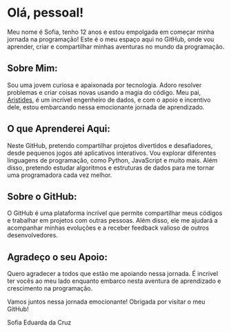 
# Olá, pessoal!

Meu nome é Sofia, tenho 12 anos e estou empolgada em começar minha jornada na programação! Este é o meu espaço aqui no GitHub, onde vou aprender, criar e compartilhar minhas aventuras no mundo da programação.

## Sobre Mim:
Sou uma jovem curiosa e apaixonada por tecnologia. Adoro resolver problemas e criar coisas novas usando a magia do código. Meu pai, [Aristides](https://github.com/AriHenrique), é um incrível engenheiro de dados, e com o apoio e incentivo dele, estou embarcando nessa emocionante jornada de aprendizado.

## O que Aprenderei Aqui:
Neste GitHub, pretendo compartilhar projetos divertidos e desafiadores, desde pequenos jogos até aplicativos interativos. Vou explorar diferentes linguagens de programação, como Python, JavaScript e muito mais. Além disso, pretendo estudar algoritmos e estruturas de dados para me tornar uma programadora cada vez melhor.

## Sobre o GitHub:
O GitHub é uma plataforma incrível que permite compartilhar meus códigos e trabalhar em projetos com outras pessoas. Além disso, ele me ajudará a acompanhar minhas evoluções e a receber feedback valioso de outros desenvolvedores.

## Agradeço o seu Apoio:
Quero agradecer a todos que estão me apoiando nessa jornada. É incrível ter vocês ao meu lado enquanto embarco nesta aventura de aprendizado e crescimento na programação.

Vamos juntos nessa jornada emocionante! Obrigada por visitar o meu GitHub!

Sofia Eduarda da Cruz
